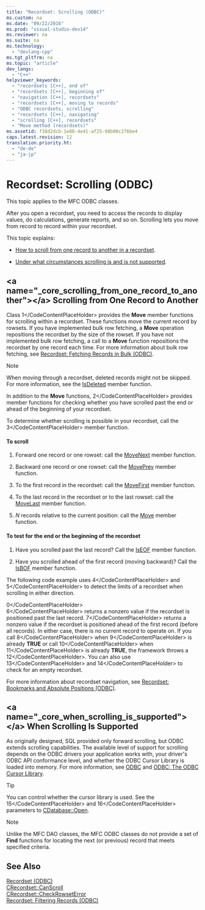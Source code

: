 ```yaml
---
title: "Recordset: Scrolling (ODBC)"
ms.custom: na
ms.date: "09/22/2016"
ms.prod: "visual-studio-dev14"
ms.reviewer: na
ms.suite: na
ms.technology: 
  - "devlang-cpp"
ms.tgt_pltfrm: na
ms.topic: "article"
dev_langs: 
  - "C++"
helpviewer_keywords: 
  - "recordsets [C++], end of"
  - "recordsets [C++], beginning of"
  - "navigation [C++], recordsets"
  - "recordsets [C++], moving to records"
  - "ODBC recordsets, scrolling"
  - "recordsets [C++], navigating"
  - "scrolling [C++], recordsets"
  - "Move method (recordsets)"
ms.assetid: f38d2dcb-1e88-4e41-af25-98b00c276be4
caps.latest.revision: 12
translation.priority.ht: 
  - "de-de"
  - "ja-jp"
---
```

# Recordset: Scrolling (ODBC)
This topic applies to the MFC ODBC classes.  
  
 After you open a recordset, you need to access the records to display values, do calculations, generate reports, and so on. Scrolling lets you move from record to record within your recordset.  
  
 This topic explains:  
  
-   [How to scroll from one record to another in a recordset](#_core_scrolling_from_one_record_to_another).  
  
-   [Under what circumstances scrolling is and is not supported](#_core_when_scrolling_is_supported).  
  
##  \<a name="_core_scrolling_from_one_record_to_another">\</a> Scrolling from One Record to Another  
 Class <CodeContentPlaceHolder>1\</CodeContentPlaceHolder> provides the **Move** member functions for scrolling within a recordset. These functions move the current record by rowsets. If you have implemented bulk row fetching, a **Move** operation repositions the recordset by the size of the rowset. If you have not implemented bulk row fetching, a call to a **Move** function repositions the recordset by one record each time. For more information about bulk row fetching, see [Recordset: Fetching Records in Bulk (ODBC)](../vs140/recordset--fetching-records-in-bulk--odbc-.md).  
  
> [!NOTE]
>  When moving through a recordset, deleted records might not be skipped. For more information, see the [IsDeleted](../vs140/crecordset--isdeleted.md) member function.  
  
 In addition to the **Move** functions, <CodeContentPlaceHolder>2\</CodeContentPlaceHolder> provides member functions for checking whether you have scrolled past the end or ahead of the beginning of your recordset.  
  
 To determine whether scrolling is possible in your recordset, call the <CodeContentPlaceHolder>3\</CodeContentPlaceHolder> member function.  
  
#### To scroll  
  
1.  Forward one record or one rowset: call the [MoveNext](../vs140/crecordset--movenext.md) member function.  
  
2.  Backward one record or one rowset: call the [MovePrev](../vs140/crecordset--moveprev.md) member function.  
  
3.  To the first record in the recordset: call the [MoveFirst](../vs140/crecordset--movefirst.md) member function.  
  
4.  To the last record in the recordset or to the last rowset: call the [MoveLast](../vs140/crecordset--movelast.md) member function.  
  
5.  *N* records relative to the current position: call the [Move](../vs140/crecordset--move.md) member function.  
  
#### To test for the end or the beginning of the recordset  
  
1.  Have you scrolled past the last record? Call the [IsEOF](../vs140/crecordset--iseof.md) member function.  
  
2.  Have you scrolled ahead of the first record (moving backward)? Call the [IsBOF](../vs140/crecordset--isbof.md) member function.  
  
 The following code example uses <CodeContentPlaceHolder>4\</CodeContentPlaceHolder> and <CodeContentPlaceHolder>5\</CodeContentPlaceHolder> to detect the limits of a recordset when scrolling in either direction.  
  
<CodeContentPlaceHolder>0\</CodeContentPlaceHolder>  
 <CodeContentPlaceHolder>6\</CodeContentPlaceHolder> returns a nonzero value if the recordset is positioned past the last record. <CodeContentPlaceHolder>7\</CodeContentPlaceHolder> returns a nonzero value if the recordset is positioned ahead of the first record (before all records). In either case, there is no current record to operate on. If you call <CodeContentPlaceHolder>8\</CodeContentPlaceHolder> when <CodeContentPlaceHolder>9\</CodeContentPlaceHolder> is already **TRUE** or call <CodeContentPlaceHolder>10\</CodeContentPlaceHolder> when <CodeContentPlaceHolder>11\</CodeContentPlaceHolder> is already **TRUE**, the framework throws a <CodeContentPlaceHolder>12\</CodeContentPlaceHolder>. You can also use <CodeContentPlaceHolder>13\</CodeContentPlaceHolder> and <CodeContentPlaceHolder>14\</CodeContentPlaceHolder> to check for an empty recordset.  
  
 For more information about recordset navigation, see [Recordset: Bookmarks and Absolute Positions (ODBC)](../vs140/recordset--bookmarks-and-absolute-positions--odbc-.md).  
  
##  \<a name="_core_when_scrolling_is_supported">\</a> When Scrolling Is Supported  
 As originally designed, SQL provided only forward scrolling, but ODBC extends scrolling capabilities. The available level of support for scrolling depends on the ODBC drivers your application works with, your driver's ODBC API conformance level, and whether the ODBC Cursor Library is loaded into memory. For more information, see [ODBC](../vs140/odbc-basics.md) and [ODBC: The ODBC Cursor Library](../vs140/odbc--the-odbc-cursor-library.md).  
  
> [!TIP]
>  You can control whether the cursor library is used. See the <CodeContentPlaceHolder>15\</CodeContentPlaceHolder> and <CodeContentPlaceHolder>16\</CodeContentPlaceHolder> parameters to [CDatabase::Open](../vs140/cdatabase--open.md).  
  
> [!NOTE]
>  Unlike the MFC DAO classes, the MFC ODBC classes do not provide a set of **Find** functions for locating the next (or previous) record that meets specified criteria.  
  
## See Also  
 [Recordset (ODBC)](../vs140/recordset--odbc-.md)   
 [CRecordset::CanScroll](../vs140/crecordset--canscroll.md)   
 [CRecordset::CheckRowsetError](../vs140/crecordset--checkrowseterror.md)   
 [Recordset: Filtering Records (ODBC)](../vs140/recordset--filtering-records--odbc-.md)